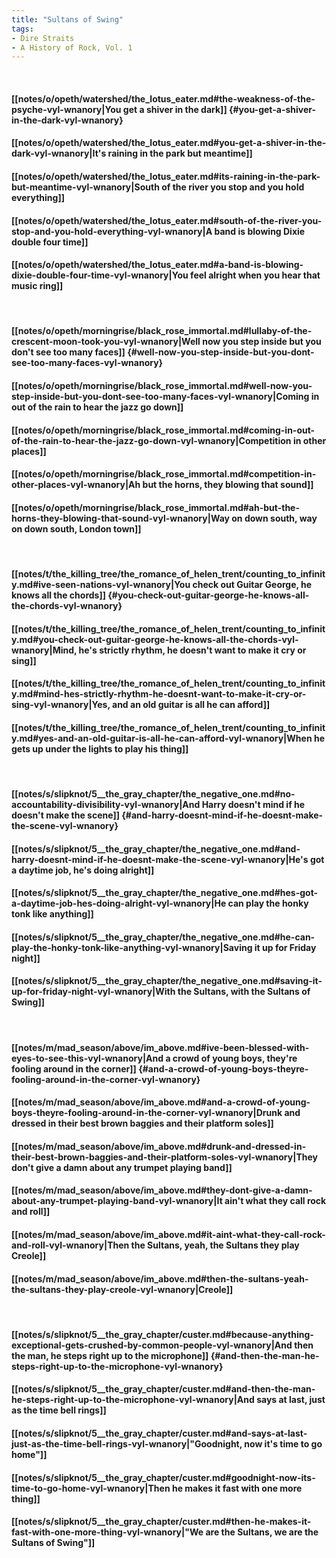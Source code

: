 ```yaml
---
title: "Sultans of Swing"
tags:
- Dire Straits
- A History of Rock, Vol. 1
---
```

&nbsp;
#### [[notes/o/opeth/watershed/the_lotus_eater.md#the-weakness-of-the-psyche-vyl-wnanory|You get a shiver in the dark]] {#you-get-a-shiver-in-the-dark-vyl-wnanory}
#### [[notes/o/opeth/watershed/the_lotus_eater.md#you-get-a-shiver-in-the-dark-vyl-wnanory|It's raining in the park but meantime]]
#### [[notes/o/opeth/watershed/the_lotus_eater.md#its-raining-in-the-park-but-meantime-vyl-wnanory|South of the river you stop and you hold everything]]
#### [[notes/o/opeth/watershed/the_lotus_eater.md#south-of-the-river-you-stop-and-you-hold-everything-vyl-wnanory|A band is blowing Dixie double four time]]
#### [[notes/o/opeth/watershed/the_lotus_eater.md#a-band-is-blowing-dixie-double-four-time-vyl-wnanory|You feel alright when you hear that music ring]]
&nbsp;
#### [[notes/o/opeth/morningrise/black_rose_immortal.md#lullaby-of-the-crescent-moon-took-you-vyl-wnanory|Well now you step inside but you don't see too many faces]] {#well-now-you-step-inside-but-you-dont-see-too-many-faces-vyl-wnanory}
#### [[notes/o/opeth/morningrise/black_rose_immortal.md#well-now-you-step-inside-but-you-dont-see-too-many-faces-vyl-wnanory|Coming in out of the rain to hear the jazz go down]]
#### [[notes/o/opeth/morningrise/black_rose_immortal.md#coming-in-out-of-the-rain-to-hear-the-jazz-go-down-vyl-wnanory|Competition in other places]]
#### [[notes/o/opeth/morningrise/black_rose_immortal.md#competition-in-other-places-vyl-wnanory|Ah but the horns, they blowing that sound]]
#### [[notes/o/opeth/morningrise/black_rose_immortal.md#ah-but-the-horns-they-blowing-that-sound-vyl-wnanory|Way on down south, way on down south, London town]]
&nbsp;
#### [[notes/t/the_killing_tree/the_romance_of_helen_trent/counting_to_infinity.md#ive-seen-nations-vyl-wnanory|You check out Guitar George, he knows all the chords]] {#you-check-out-guitar-george-he-knows-all-the-chords-vyl-wnanory}
#### [[notes/t/the_killing_tree/the_romance_of_helen_trent/counting_to_infinity.md#you-check-out-guitar-george-he-knows-all-the-chords-vyl-wnanory|Mind, he's strictly rhythm, he doesn't want to make it cry or sing]]
#### [[notes/t/the_killing_tree/the_romance_of_helen_trent/counting_to_infinity.md#mind-hes-strictly-rhythm-he-doesnt-want-to-make-it-cry-or-sing-vyl-wnanory|Yes, and an old guitar is all he can afford]]
#### [[notes/t/the_killing_tree/the_romance_of_helen_trent/counting_to_infinity.md#yes-and-an-old-guitar-is-all-he-can-afford-vyl-wnanory|When he gets up under the lights to play his thing]]
&nbsp;
#### [[notes/s/slipknot/5__the_gray_chapter/the_negative_one.md#no-accountability-divisibility-vyl-wnanory|And Harry doesn't mind if he doesn't make the scene]] {#and-harry-doesnt-mind-if-he-doesnt-make-the-scene-vyl-wnanory}
#### [[notes/s/slipknot/5__the_gray_chapter/the_negative_one.md#and-harry-doesnt-mind-if-he-doesnt-make-the-scene-vyl-wnanory|He's got a daytime job, he's doing alright]]
#### [[notes/s/slipknot/5__the_gray_chapter/the_negative_one.md#hes-got-a-daytime-job-hes-doing-alright-vyl-wnanory|He can play the honky tonk like anything]]
#### [[notes/s/slipknot/5__the_gray_chapter/the_negative_one.md#he-can-play-the-honky-tonk-like-anything-vyl-wnanory|Saving it up for Friday night]]
#### [[notes/s/slipknot/5__the_gray_chapter/the_negative_one.md#saving-it-up-for-friday-night-vyl-wnanory|With the Sultans, with the Sultans of Swing]]
&nbsp;
#### [[notes/m/mad_season/above/im_above.md#ive-been-blessed-with-eyes-to-see-this-vyl-wnanory|And a crowd of young boys, they're fooling around in the corner]] {#and-a-crowd-of-young-boys-theyre-fooling-around-in-the-corner-vyl-wnanory}
#### [[notes/m/mad_season/above/im_above.md#and-a-crowd-of-young-boys-theyre-fooling-around-in-the-corner-vyl-wnanory|Drunk and dressed in their best brown baggies and their platform soles]]
#### [[notes/m/mad_season/above/im_above.md#drunk-and-dressed-in-their-best-brown-baggies-and-their-platform-soles-vyl-wnanory|They don't give a damn about any trumpet playing band]]
#### [[notes/m/mad_season/above/im_above.md#they-dont-give-a-damn-about-any-trumpet-playing-band-vyl-wnanory|It ain't what they call rock and roll]]
#### [[notes/m/mad_season/above/im_above.md#it-aint-what-they-call-rock-and-roll-vyl-wnanory|Then the Sultans, yeah, the Sultans they play Creole]]
#### [[notes/m/mad_season/above/im_above.md#then-the-sultans-yeah-the-sultans-they-play-creole-vyl-wnanory|Creole]]
&nbsp;
#### [[notes/s/slipknot/5__the_gray_chapter/custer.md#because-anything-exceptional-gets-crushed-by-common-people-vyl-wnanory|And then the man, he steps right up to the microphone]] {#and-then-the-man-he-steps-right-up-to-the-microphone-vyl-wnanory}
#### [[notes/s/slipknot/5__the_gray_chapter/custer.md#and-then-the-man-he-steps-right-up-to-the-microphone-vyl-wnanory|And says at last, just as the time bell rings]]
#### [[notes/s/slipknot/5__the_gray_chapter/custer.md#and-says-at-last-just-as-the-time-bell-rings-vyl-wnanory|"Goodnight, now it's time to go home"]]
#### [[notes/s/slipknot/5__the_gray_chapter/custer.md#goodnight-now-its-time-to-go-home-vyl-wnanory|Then he makes it fast with one more thing]]
#### [[notes/s/slipknot/5__the_gray_chapter/custer.md#then-he-makes-it-fast-with-one-more-thing-vyl-wnanory|"We are the Sultans, we are the Sultans of Swing"]]
